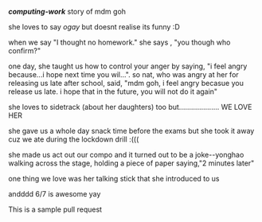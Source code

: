 ***computing-work***
story of mdm goh

she loves to say _ogay_ but doesnt realise its funny :D

when we say "I thought no homework."
she says , "you though who confirm?"

one day, she taught us how to control your anger by saying, "i feel angry because...i hope next time you wil...". so nat, who was angry at her for releasing us late after school, said, "mdm goh, i feel angry becasue you release us late. i hope that in the future, you will not do it again"

she loves to sidetrack (about her daughters) too but.................... WE LOVE HER

she gave us a whole day snack time before the exams but she took it away cuz we ate during the lockdown drill :(((

she made us act out our compo and it turned out to be a joke--yonghao walking across the stage, holding a piece of paper saying,"2 minutes later"

one thing we love was her talking stick that she introduced to us

andddd 6/7 is awesome yay


This is a sample pull request

